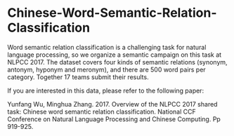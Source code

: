 # Chinese-Word-Semantic-Relation-Classification
Word semantic relation classification is a challenging task for natural language processing, so we organize a semantic campaign on this task at NLPCC 2017. The dataset covers four kinds of semantic relations (synonym, antonym, hyponym and meronym), and there are 500 word pairs per category. Together 17 teams submit their results. 

If you are interested in this data, please refer to the following paper:

Yunfang Wu, Minghua Zhang. 2017. Overview of the NLPCC 2017 shared task: Chinese word semantic relation classification. National CCF Conference on Natural Language Processing and Chinese Computing. Pp 919-925. 
